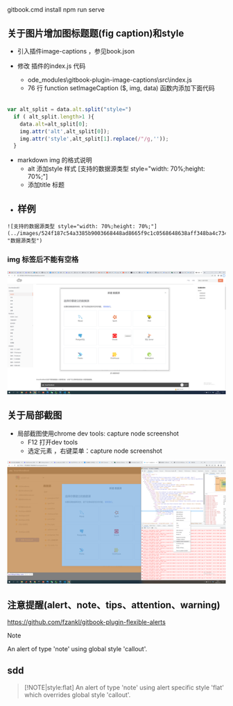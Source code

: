 ##  
gitbook.cmd install
npm run serve

## 关于图片增加图标题题(fig caption)和style


- 引入插件image-captions  ，参见book.json

- 修改 插件的index.js 代码
  - ode_modules\gitbook-plugin-image-captions\src\index.js
  - 76 行 function setImageCaption ($, img, data)  函数内添加下面代码

```js

var alt_split = data.alt.split("style=")
  if ( alt_split.length>1 ){
    data.alt=alt_split[0];
    img.attr('alt',alt_split[0]);
    img.attr('style',alt_split[1].replace(/"/g,''));
  }

```

- markdown img 的格式说明
  -  alt 添加style 样式  [支持的数据源类型 style="width: 70%;height: 70%;"]
  -  添加title 标题
-  样例
   -  
```
![支持的数据源类型 style="width: 70%;height: 70%;"](../images/524f187c54a3385b9003668448ad8665f9c1c0568648638aff348ba4c734b09a.png "数据源类型")
```

### img 标签后不能有空格


![图 6](images/ea70d5ee82706785e8932fb506d8aef6f1da3a82b8dc10ab06d3b1c9331680bb.png)  


## 关于局部截图 
- 局部截图使用chrome dev tools: capture node screenshot
  - F12 打开dev tools
  - 选定元素 ，右键菜单：capture node screenshot


![图 9](images/120c06e571a1a3b89bd3afaf1ff917b1c7dd53707ae06a0fdc77d9196084fe07.png)  


## 注意提醒(alert、note、tips、attention、warning)
https://github.com/fzankl/gitbook-plugin-flexible-alerts

> [!NOTE]
> An alert of type 'note' using global style 'callout'.


## sdd

> [!NOTE|style:flat]
> An alert of type 'note' using alert specific style 'flat' which overrides global style 'callout'.